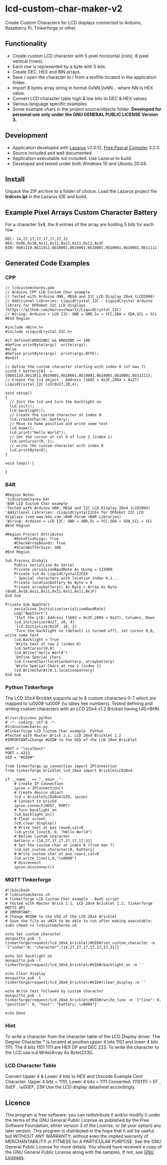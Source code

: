 # lcd-custom-char-maker-v2
Create Custom Characters for LCD displays connected to Arduino, Raspberry Pi, Tinkerforge or other.

## Functionality
* Create custom LCD character with 5 pixel horizontal (cols), 8 pixel vertical (rows).
* Each row is represented by a byte with 5 bits.
* Create DEC, HEX and BIN arrays.
* Save / open the character to / from a textfile located in the application folder.
* Import 8 bytes array string in format 0xNN,0xNN... where NN is HEX value.
* Convert LCD character table high & low bits to DEC & HEX values.
* Various language specific examples
* Some example chars in the project source/objects folder.
**Developed for personal use only under the GNU GENERAL PUBLIC LICENSE Version 3.**

## Development
* Application developed with [Lazarus](https://www.lazarus-ide.org/) v2.0.12, [Free Pascal Compiler](https://www.freepascal.org/) 3.2.0.
* Source included and well documented.
* Application executable not included. Use Lazarus to build.
* Developed and tested under both Windows 10 and Ubuntu 20.04.

## Install
Unpack the ZIP archive to a folder of choice.
Load the Lazarus project file **lcdccm.lpi** in the Lazarus IDE and build.

## Example Pixel Arrays Custom Character Battery
For a character 5x8, the 8 entries of the array are holding 5 bits for each row.
```
DEC: 14,27,17,17,17,17,17,31
HEX: 0x0E,0x1B,0x11,0x11,0x11,0x11,0x11,0x1F
BIN: 0b01110,0b11011,0b10001,0b10001,0b10001,0b10001,0b10001,0b11111
```

## Generated Code Examples
### CPP
```
// lcdcustomcharex.pde
// Arduino CPP LCD Custom Char example 
// Tested with Arduino UNO, MEGA and I2C LCD Display 20x4 (LCD2004)
// Additional Libraries: LiquidCrystal_I2C - LiquidCrystal Arduino library for DFRobot I2C LCD displays (https://github.com/marcoschwartz/LiquidCrystal_I2C)
// Wiring: Arduino = LCD I2C: GND = GND,5v = VCC,SDA = SDA,SCL = SCL
#End Region

#include <Wire.h>
#include <LiquidCrystal_I2C.h>

#if defined(ARDUINO) && ARDUINO >= 100
#define printByte(args)  write(args);
#else
#define printByte(args)  print(args,BYTE);
#endif

// Define the custom character starting with index 0 (of max 7)
uint8_t battery[8]  = {0b01110,0b11011,0b10001,0b10001,0b10001,0b10001,0b10001,0b11111};
// Create the lcd object - Address (1602 = 0x3F,2004 = 0x27)
LiquidCrystal_I2C lcd(0x27,20,4);

void setup()
{
  // Init the lcd and turn the backlight on
  lcd.init();
  lcd.backlight();
  // Create the custom character at index 0
  lcd.createChar(0, battery);
  // Move to home position and write some text
  lcd.home();
  lcd.print("Hello World");
  // Set the cursor at col 0 of line 2 (index 1)
  lcd.setCursor(0, 1);
  // write the custom character with index 0
  lcd.printByte(0);
}

void loop() {

}
```

### B4R
```
#Region Notes
'lcdcustomcharex.b4r
'B4R LCD Custom Char example 
'Tested with Arduino UNO, MEGA and I2C LCD Display 20x4 (LCD2004)
'Additional Libraries: rLiquidCrystalI2CEx for DFRobot I2C LCD displays (see www.b4x.com >B4R Forum >B4R Libraries)
'Wiring: Arduino = LCD I2C: GND = GND,5v = VCC,SDA = SDA,SCL = SCL
#End Region

#Region Project Attributes
    #AutoFlushLogs: True
    #CheckArrayBounds: True
    #StackBufferSize: 300
#End Region

Sub Process_Globals
    Public serialLine As Serial
    Private serialLineBaudRate As ULong = 115000
    Private lcd As LiquidCrystalI2CEX
    ' Special characters with location index 0,1...
    Private locationbattery As Byte = 0
    Private arraybattery() As Byte = Array As Byte (0x0E,0x1B,0x11,0x11,0x11,0x11,0x11,0x1F)
End Sub

Private Sub AppStart
    serialLine.Initialize(serialLineBaudRate)
    Log("AppStart")
    'Init the LCD: Address (1602 = 0x3F,2004 = 0x27), Columns, Rows
    lcd.Initialize(0x27, 20, 4)
    'lcd.Initialize(0x3F, 16, 2)
    'Turn the backlight on (default is turned off), set cursor 0,0, write some text
    lcd.Backlight = True
    'Write text at row 1 (index 0)
    lcd.SetCursor(0,0)
    lcd.Write("Hello World")
    'Define Special Chars
    lcd.CreateChar(locationbattery, arraybattery)
    'Write Special Chars at row 2 (index 1)
    lcd.WriteCharAt(0,1,locationbattery)
End Sub
```

### Python Tinkerforge
The LCD 20x4 Bricklet supports up to 8 custom characters 0-7 which are mapped to \u0008-\u000F (\u takes hex numbers).
Tested defining and writing custom characters with an LCD 20x4 v1.2 Bricklet having UID=BHN.
```
#!/usr/bin/env python
# -*- coding: utf-8 -*-
#lcdcustomcharex.py
#Tinkerforge LCD Custom Char example  Python
#Tested with Master Brick 2.1, LCD 20x4 Bricklet 1.2
#IMPORTANT=Change #UID# to the UID of the LCD 20x4 Bricklet

HOST = "localhost"
PORT = 4223
UID = "#UID#"

from tinkerforge.ip_connection import IPConnection
from tinkerforge.bricklet_lcd_20x4 import BrickletLCD20x4

if __name__ == "__main__":
    # Create IP connection
    ipcon = IPConnection()
    # Create device object
    lcd = BrickletLCD20x4(UID, ipcon)
    # Connect to brickd
    ipcon.connect(HOST, PORT)
    # Turn backlight on
    lcd.backlight_on()
    # Clear screen
    lcd.clear_display()
    # Write text at pos row=0,col=0
    lcd.write_line(0, 0, "Hello World")
    # Define custom character
    battery = [14,27,17,17,17,17,17,31]
    # Set the custom char at index 0 (from max 7)
    lcd.set_custom_character(0, battery)
    # Write custom char at pos row=1,col=0
    lcd.write_line(1,0,"\u0008")
    # Disconnect
    ipcon.disconnect()
```

### MQTT Tinkerforge
```
#!/bin/bash
# lcdcustomcharex.sh
# Tinkerforge LCD Custom Char example - Bash script
# Tested with Master Brick 2.1, LCD 20x4 Bricklet 1.2, Tinkerforge MQTT2 API
# IMPORTANT:
# Change #UID# to the UID of the LCD 20x4 Bricklet
# Save the file as uNIX to be able to run after making executable: sudo chmod +x lcdcustomcharex.sh

echo Set custom character
mosquitto_pub -t tinkerforge/request/lcd_20x4_bricklet/#UID#/set_custom_character -m '{"index":0, "character":[14,27,17,17,17,17,17,31]}'

echo Set backlight on
mosquitto_pub -t tinkerforge/request/lcd_20x4_bricklet/#UID#/backlight_on -m ''

echo Clear display
mosquitto_pub -t tinkerforge/request/lcd_20x4_bricklet/#UID#/clear_display -m ''

echo Write text followed by custom character
mosquitto_pub -t tinkerforge/request/lcd_20x4_bricklet/#UID#/write_line -m '{"line": 0, "position": 0, "text": "battery: \u0008"}'

echo Done
```

### Hint
To write a character from the character table of the LCD Display driver.
The Degree Character ° is located at position upper 4 bits 1101 and lower 4 bits 1111.
The 8 bits 1101 1111 are HEX DF and DEC 223.
To write the character to the LCD use lcd.Write(Array As Byte(223)).

### LCD Character Table
Convert Upper 4 & Lower 4 bits to HEX and Unicode
Example Cent Character: Upper 4 bits = 1110, Lower 4 bits = 1111
Converted:
11101111 = EF , 0xEF , \u00EF, 239
Use the LCD display datasheet accordingly.

## Licence
This program is free software: you can redistribute it and/or modify it under the terms of the GNU General Public License as published by the Free Software Foundation, either version 3 of the License, or (at your option) any later version.
This program is distributed in the hope that it will be useful, but WITHOUT ANY WARRANTY; without even the implied warranty of
MERCHANTABILITY or FITNESS for A PARTICULAR PURPOSE.  See the GNU General Public License for more details.
You should have received a copy of the GNU General Public License along with the samples.  If not, see [GNU Licenses](http://www.gnu.org/licenses/).
